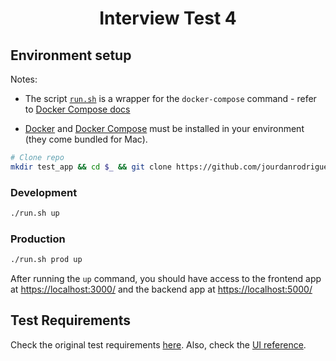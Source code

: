 <div align="center">

# Interview Test 4
</div>

## Environment setup

Notes:

- The script [`run.sh`](run.sh) is a wrapper for the `docker-compose` command - refer to
[Docker Compose docs][docker-compose-docs-link]

- [Docker][docker-link] and [Docker Compose][docker-compose-link] must be installed in your
environment (they come bundled for Mac).

```bash
# Clone repo
mkdir test_app && cd $_ && git clone https://github.com/jourdanrodrigues-tests/test_4/ .
```

### Development

```bash
./run.sh up
```

### Production

```bash
./run.sh prod up
```

After running the `up` command, you should have access to the frontend app at
[https://localhost:3000/][localhost-3000] and the backend app at
[https://localhost:5000/][localhost-5000]

## Test Requirements

Check the original test requirements [here](REQUIREMENTS.md). Also, check the [UI reference](reference.png).

[localhost-3000]: https://localhost:3000/
[localhost-5000]: https://localhost:5000/
[docker-link]: https://www.docker.com/community-edition#download
[docker-compose-link]: https://docs.docker.com/compose/install/
[docker-compose-docs-link]: https://docs.docker.com/compose/reference/
